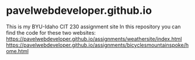 # pavelwebdeveloper.github.io
This is my BYU-Idaho CIT 230 assignment site
In this repository you can find the code for these two websites:
https://pavelwebdeveloper.github.io/assignments/weathersite/index.html
https://pavelwebdeveloper.github.io/assignments/bicyclesmountainspoke/home.html

